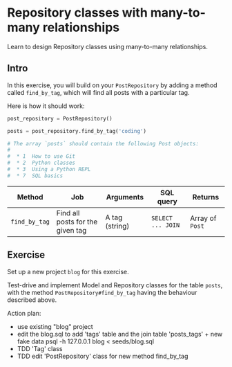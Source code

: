 # Repository classes with many-to-many relationships

Learn to design Repository classes using many-to-many relationships.

## Intro

In this exercise, you will build on your `PostRepository` by adding a method
called `find_by_tag`, which will find all posts with a particular tag.

Here is how it should work:

```python
post_repository = PostRepository()

posts = post_repository.find_by_tag('coding')

# The array `posts` should contain the following Post objects:
#
#  * 1  How to use Git
#  * 2  Python classes
#  * 3  Using a Python REPL
#  * 7  SQL basics
```

| Method        | Job                              | Arguments      | SQL query          | Returns         |
| ------------- | -------------------------------- | -------------- | ------------------ | --------------- |
| `find_by_tag` | Find all posts for the given tag | A tag (string) | `SELECT ... JOIN ` | Array of `Post` |

<!-- OMITTED -->

## Exercise 

Set up a new project `blog` for this exercise.

Test-drive and implement Model and Repository classes for the table `posts`,
with the method `PostRepository#find_by_tag` having the behaviour described
above.


Action plan:
 - use existing "blog" project
 - edit the blog.sql to add 'tags' table and the join table 'posts_tags' + new fake data
 psql -h 127.0.0.1 blog < seeds/blog.sql
 - TDD 'Tag' class
 - TDD edit 'PostRepository' class for new method find_by_tag
